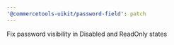 ```yaml
---
'@commercetools-uikit/password-field': patch
---
```


Fix password visibility in Disabled and ReadOnly states
